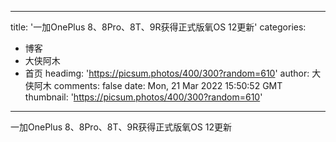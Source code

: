 
---
title: '一加OnePlus 8、8Pro、8T、9R获得正式版氧OS 12更新'
categories: 
 - 博客
 - 大侠阿木
 - 首页
headimg: 'https://picsum.photos/400/300?random=610'
author: 大侠阿木
comments: false
date: Mon, 21 Mar 2022 15:50:52 GMT
thumbnail: 'https://picsum.photos/400/300?random=610'
---

<div>   
一加OnePlus 8、8Pro、8T、9R获得正式版氧OS 12更新  
</div>
            